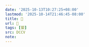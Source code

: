 ```yaml
---
date: '2025-10-13T10:27:25+08:00'
lastmod: '2025-10-14T21:46:45-08:00'
title: 􄆤
url: 􄆤
tags: [媐]
src: DCCV
note:
---
```

